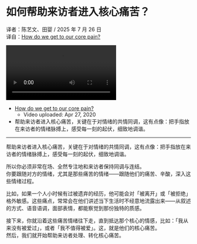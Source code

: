 # 如何帮助来访者进入核心痛苦？
译者：陈艺文、田婴 / 2025 年 7 月 26 日  
译自：[How do we get to our core pain?](https://youtu.be/hEHbrQ6hwFs)  

<div class="video-wrapper"><video src="/assets/files/how_core_pain.mp4" controls playsinline></video></div>

- [How do we get to our core pain?](https://youtu.be/hEHbrQ6hwFs)
  - Video uploaded: Apr 27, 2020
- 帮助来访者进入核心痛苦，关键在于对情绪的共情同调，这有点像：把手指放在来访者的情绪脉搏上，感受每一刻的起伏，细致地调谐。

---

帮助来访者进入核心痛苦，关键在于对情绪的共情同调，这有点像：把手指放在来访者的情绪脉搏上，感受每一刻的起伏，细致地调谐。

所以你必须非常在场、全然专注地和来访者保持同调与连结。  
你要跟随对方的情绪，尤其是那些痛苦的情绪——跟随他们的痛苦、辛酸，深入这些情绪过程。

比如，如果一个人小时候有过被遗弃的经历，他可能会对「被离开」或「被拒绝」格外敏感。这些痛点，常常会在他们讲述当下生活时不经意地流露出来——从叙述的方式、语音语调，面部表情，都能察觉到那份独特的质感。

接下来，你就沿着这些痛苦情绪往下走，直到抵达那个核心的情感，比如：「我从来没有被爱过」，或者「我不值得被爱」。这，就是他们的核心痛苦。  
然后，我们就开始帮助来访者处理、转化核心痛苦。
